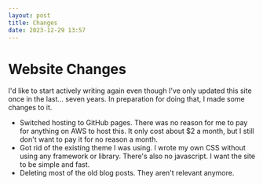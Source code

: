 ```yaml
---
layout: post
title: Changes
date: 2023-12-29 13:57
---
```

# Website Changes

I'd like to start actively writing again even though I've only updated this site once in the last... seven years. In preparation for doing that, I made some changes to it.

* Switched hosting to GitHub pages. There was no reason for me to pay for anything on AWS to host this. It only cost about $2 a month, but I still don't want to pay it for no reason a month.
* Got rid of the existing theme I was using. I wrote my own CSS without using any framework or library. There's also no javascript. I want the site to be simple and fast.
* Deleting most of the old blog posts. They aren't relevant anymore.